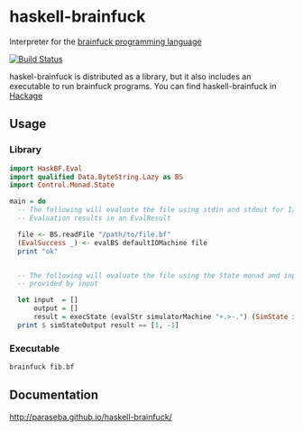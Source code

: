 # haskell-brainfuck

Interpreter for the
[brainfuck programming language](http://www.muppetlabs.com/~breadbox/bf/)

[![Build Status](https://api.travis-ci.org/paraseba/haskell-brainfuck.svg?branch=master)](https://travis-ci.org/paraseba/haskell-brainfuck)

haskel-brainfuck is distributed as a library, but it also includes an executable
to run brainfuck programs. You can find haskell-brainfuck in
[Hackage](https://hackage.haskell.org/package/haskell-brainfuck-0.1.0.0)

## Usage
### Library
```haskell
import HaskBF.Eval
import qualified Data.ByteString.Lazy as BS
import Control.Monad.State

main = do
  -- The following will evaluate the file using stdin and stdout for I/O.
  -- Evaluation results in an EvalResult

  file <- BS.readFile "/path/to/file.bf"
  (EvalSuccess _) <- evalBS defaultIOMachine file
  print "ok"


  -- The following will evaluate the file using the State monad and input
  -- provided by input

  let input  = []
      output = []
      result = execState (evalStr simulatorMachine "+.>-.") (SimState input output)
  print $ simStateOutput result == [1, -1]
```

### Executable
```bash
brainfuck fib.bf
```

## Documentation
http://paraseba.github.io/haskell-brainfuck/
